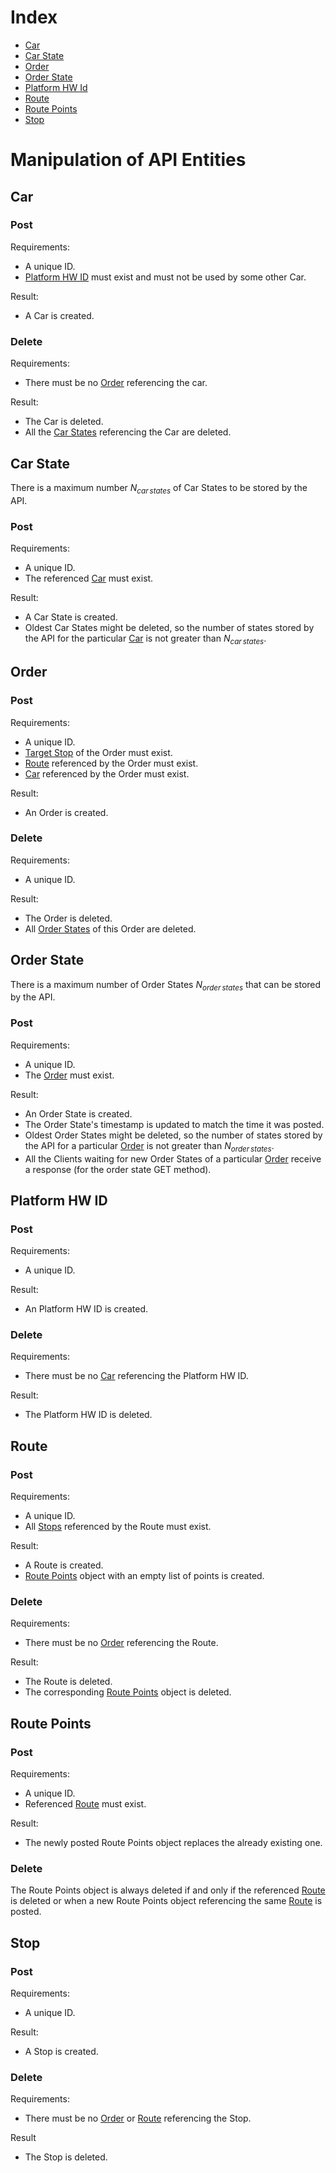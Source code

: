 
# Index
- [Car](#car)
- [Car State](#car-state)
- [Order](#order)
- [Order State](#order-state)
- [Platform HW Id](#platform-hw-id)
- [Route](#route)
- [Route Points](#route-points)
- [Stop](#stop)


# Manipulation of API Entities


## Car

### Post

Requirements:
- A unique ID.
- [Platform HW ID](#platformhwid) must exist and must not be used by some other Car.

Result:
- A Car is created.

### Delete

Requirements:
- There must be no [Order](#order) referencing the car.

Result:
- The Car is deleted.
- All the [Car States](#car-state) referencing the Car are deleted.



## Car State

There is a maximum number $N_{car\,states}$ of Car States to be stored by the API.

### Post

Requirements:
- A unique ID.
- The referenced [Car](#car) must exist.

Result:
- A Car State is created.
- Oldest Car States might be deleted, so the number of states stored by the API for the particular [Car](#car) is not greater than $N_{car\,states}$.


## Order

### Post

Requirements:
- A unique ID.
- [Target Stop](#stop) of the Order must exist.
- [Route](#route) referenced by the Order must exist.
- [Car](#car) referenced by the Order must exist.

Result:
- An Order is created.

### Delete

Requirements:
- A unique ID.

Result:
- The Order is deleted.
- All [Order States](#order-state) of this Order are deleted.


## Order State

There is a maximum number of Order States $N_{order\,states}$ that can be stored by the API.

### Post

Requirements:
- A unique ID.
- The [Order](#order) must exist.

Result:
- An Order State is created.
- The Order State's timestamp is updated to match the time it was posted.
- Oldest Order States might be deleted, so the number of states stored by the API for a particular [Order](#order) is not greater than $N_{order\,states}$.
- All the Clients waiting for new Order States of a particular [Order](#order) receive a response (for the order state GET method).


## Platform HW ID

### Post

Requirements:
- A unique ID.

Result:
- An Platform HW ID is created.

### Delete

Requirements:
- There must be no [Car](#car) referencing the Platform HW ID.

Result:
- The Platform HW ID is deleted.


## Route

### Post

Requirements:
- A unique ID.
- All [Stops](#stop) referenced by the Route must exist.

Result:
- A Route is created.
- [Route Points](#route-points) object with an empty list of points is created.

### Delete

Requirements:
- There must be no [Order](#order) referencing the Route.

Result:
- The Route is deleted.
- The corresponding [Route Points](#route-points) object is deleted.


## Route Points

### Post

Requirements:
- A unique ID.
- Referenced [Route](#route) must exist.

Result:
- The newly posted Route Points object replaces the already existing one.

### Delete
The Route Points object is always deleted if and only if the referenced [Route](#route) is deleted or when a new Route Points object referencing the same [Route](#route) is posted.


## Stop

### Post

Requirements:
- A unique ID.

Result:
- A Stop is created.

### Delete

Requirements:
- There must be no [Order](#order) or [Route](#route) referencing the Stop.

Result
- The Stop is deleted.